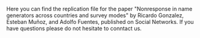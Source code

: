 Here you can find the replication file for the paper "Nonresponse in name generators across countries and survey modes" by Ricardo Gonzalez, Esteban Muñoz, and Adolfo Fuentes, published on Social Networks. If you have questions please do not hesitate to conntact us.
